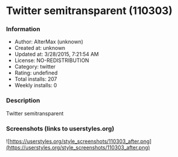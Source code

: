 # Twitter semitransparent (110303)

### Information
- Author: AlterMax (unknown)
- Created at: unknown
- Updated at: 3/28/2015, 7:21:54 AM
- License: NO-REDISTRIBUTION
- Category: twitter
- Rating: undefined
- Total installs: 207
- Weekly installs: 0


### Description
Twitter semitransparent


### Screenshots (links to userstyles.org)
![https://userstyles.org/style_screenshots/110303_after.png](https://userstyles.org/style_screenshots/110303_after.png)


